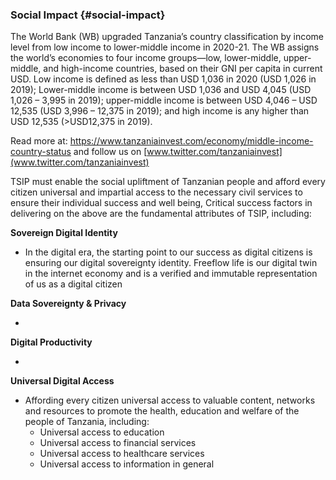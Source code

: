 ### Social Impact {#social-impact}

The World Bank (WB) upgraded Tanzania’s country classification by income level from low income to lower-middle income in 2020-21. The WB assigns the world’s economies to four income groups—low, lower-middle, upper-middle, and high-income countries, based on their GNI per capita in current USD. Low income is defined as less than USD 1,036 in 2020 (USD 1,026 in 2019); Lower-middle income is between USD 1,036 and USD 4,045 (USD 1,026 – 3,995 in 2019); upper-middle income is between USD 4,046 – USD 12,535 (USD 3,996 – 12,375 in 2019); and high income is any higher than USD 12,535 (>USD12,375 in 2019).

Read more at: https://www.tanzaniainvest.com/economy/middle-income-country-status and follow us on [www.twitter.com/tanzaniainvest](www.twitter.com/tanzaniainvest)

TSIP must enable the social upliftment of Tanzanian people and afford every citizen universal and impartial access to the necessary civil services to ensure their individual success and well being, Critical success factors in delivering on the above are the fundamental attributes of TSIP, including:

**Sovereign Digital Identity** 



* In the digital era, the starting point to our success as digital citizens is ensuring our digital sovereignty identity. Freeflow life is our digital twin in the internet economy and is a verified and immutable representation of us as a digital citizen

**Data Sovereignty & Privacy**



* 

**Digital Productivity**



* 

**Universal Digital Access**



* Affording every citizen universal access to valuable content, networks and resources to promote the health, education and welfare of the people of Tanzania, including:
    * Universal access to education
    * Universal access to financial services
    * Universal access to healthcare services
    * Universal access to information in general